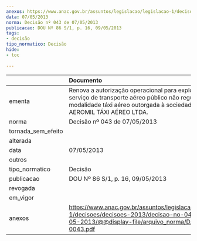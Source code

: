 ```yaml
---
anexos: https://www.anac.gov.br/assuntos/legislacao/legislacao-1/decisoes/decisoes-2013/decisao-no-043-de-07-05-2013/@@display-file/arquivo_norma/DA2013-0043.pdf
data: 07/05/2013
norma: Decisão nº 043 de 07/05/2013
publicacao: DOU Nº 86 S/1, p. 16, 09/05/2013
tags:
- decisão
tipo_normatico: Decisão
hide: 
- toc 
 
---
```


|                    | Documento                                                                                                                                                                              |
|:-------------------|:---------------------------------------------------------------------------------------------------------------------------------------------------------------------------------------|
| ementa             | Renova a autorização operacional para exploração de serviço de transporte aéreo público não regular na modalidade táxi aéreo outorgada à sociedade empresária AEROMIL TÁXI AÉREO LTDA. |
| norma              | Decisão nº 043 de 07/05/2013                                                                                                                                                           |
| tornada_sem_efeito |                                                                                                                                                                                        |
| alterada           |                                                                                                                                                                                        |
| data               | 07/05/2013                                                                                                                                                                             |
| outros             |                                                                                                                                                                                        |
| tipo_normatico     | Decisão                                                                                                                                                                                |
| publicacao         | DOU Nº 86 S/1, p. 16, 09/05/2013                                                                                                                                                       |
| revogada           |                                                                                                                                                                                        |
| em_vigor           |                                                                                                                                                                                        |
| anexos             | https://www.anac.gov.br/assuntos/legislacao/legislacao-1/decisoes/decisoes-2013/decisao-no-043-de-07-05-2013/@@display-file/arquivo_norma/DA2013-0043.pdf                              |